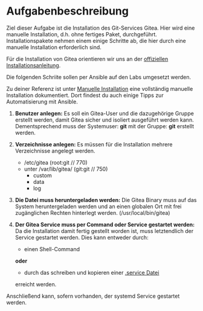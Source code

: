 # Aufgabenbeschreibung

Ziel dieser Aufgabe ist die Installation des Git-Services Gitea. Hier wird eine manuelle Installation, d.h. ohne fertiges Paket, durchgeführt. Installationspakete nehmen einem einige Schritte ab, die hier durch eine manuelle Installation erforderlich sind.

Für die Installation von Gitea orientieren wir uns an der [offiziellen Installationsanleitung](https://docs.gitea.com/installation/install-from-binary).

Die folgenden Schriite sollen per Ansible auf den Labs umgesetzt werden.

Zu deiner Referenz ist unter [Manuelle Installation](./Manuelle%20Installation.md) eine vollständig manuelle Installation dokumentiert. Dort findest du auch einige Tipps zur Automatisierung mit Ansible.

1. **Benutzer anlegen:** Es soll ein Gitea-User und die dazugehörige Gruppe erstellt werden, damit Gitea sicher und isoliert ausgeführt werden kann.
    Dementsprechend muss der Systemuser: **git** mit der Gruppe: **git** erstellt werden.

2. **Verzeichnisse anlegen:** Es müssen für die Installation mehrere Verzeichnisse angelegt werden.
    - /etc/gitea (root:git // 770)
    - unter /var/lib/gitea/ (git:git // 750)
        - custom
        - data
        - log

3. **Die Datei muss heruntergeladen werden:** Die Gitea Binary muss auf das System heruntergeladen werden und an einen globalen Ort mit frei zugänglichen Rechten hinterlegt werden. (/usr/local/bin/gitea)

4. **Der Gitea Service muss per Command oder Service gestartet werden:** Da die Installation damit fertig gestellt worden ist, muss letztendlich der Service gestartet werden. Dies kann entweder durch:
    - einen Shell-Command

    **oder**

    - durch das schreiben und kopieren einer [.service Datei](https://docs.gitea.com/installation/linux-service)

    erreicht werden.



Anschließend kann, sofern vorhanden, der systemd Service gestartet werden. 

